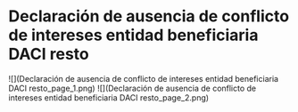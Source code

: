 # Declaración de ausencia de conflicto de intereses entidad beneficiaria DACI resto
![](Declaración de ausencia de conflicto de intereses entidad beneficiaria DACI resto_page_1.png)
![](Declaración de ausencia de conflicto de intereses entidad beneficiaria DACI resto_page_2.png)

